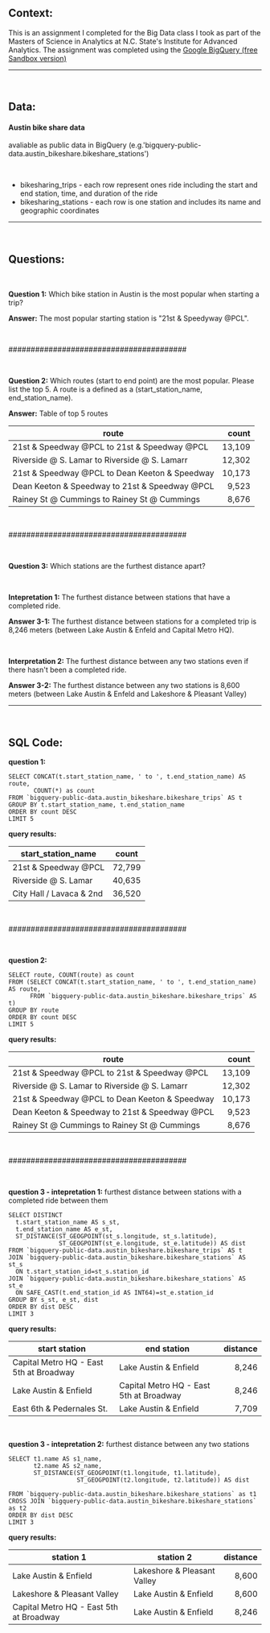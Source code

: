 ## Context:

This is an assignment I completed for the Big Data class I took as part of the Masters of Science in Analytics at N.C. State's Institute for Advanced Analytics. The assignment was completed using the [Google BigQuery (free Sandbox version)](https://console.cloud.google.com/bigquery)

---

</br>

## Data:

####  Austin bike share data

avaliable as public data in BigQuery (e.g.'bigquery-public-data.austin_bikeshare.bikeshare_stations')

</br>

* bikesharing_trips - each row represent ones ride including the start and end station, time, and duration of the ride
* bikesharing_stations - each row is one station and includes its name and geographic coordinates

---

</br>

## Questions:

</br>

**Question 1:** Which bike station in Austin is the most popular when starting a trip?

**Answer:** The most popular starting station is "21st & Speedyway @PCL".
 
</br>

########################################

</br>
 
**Question 2:** Which routes (start to end point) are the most popular. Please list the top 5. A route is a defined as a (start_station_name, end_station_name).

**Answer:** Table of top 5 routes

| **route** | **count** |
|---|---:|
| 21st & Speedway @PCL to 21st & Speedway @PCL | 13,109 |
| Riverside @ S. Lamar to Riverside @ S. Lamarr | 12,302 |
| 21st & Speedway @PCL to Dean Keeton & Speedway | 10,173 |
| Dean Keeton & Speedway to 21st & Speedway @PCL | 9,523 |
| Rainey St @ Cummings to Rainey St @ Cummings | 8,676 |

</br>

########################################

</br>

**Question 3:** Which stations are the furthest distance apart?

</br>

**Intepretation 1:** The furthest distance between stations that have a completed ride.

**Answer 3-1:** The furthest distance between stations for a completed trip is 8,246 meters (between Lake Austin & Enfeld and Capital Metro HQ).

<br/>

**Interpretation 2:** The furthest distance between any two stations even if there hasn't been a completed ride.

**Answer 3-2:** The furthest distance between any two stations is 8,600 meters (between Lake Austin & Enfeld and Lakeshore & Pleasant Valley)
    
---

</br>

## SQL Code:

**question 1:**

```
SELECT CONCAT(t.start_station_name, ' to ', t.end_station_name) AS route,
       COUNT(*) as count
FROM `bigquery-public-data.austin_bikeshare.bikeshare_trips` AS t
GROUP BY t.start_station_name, t.end_station_name
ORDER BY count DESC
LIMIT 5
```

**query results:**

| **start_station_name** | **count** |
|---|---|
| 21st & Speedway @PCL | 72,799 |
| Riverside @ S. Lamar | 40,635 |
| City Hall / Lavaca & 2nd | 36,520 |

</br>

########################################

</br>

**question 2:**

```
SELECT route, COUNT(route) as count 
FROM (SELECT CONCAT(t.start_station_name, ' to ', t.end_station_name) AS route,
      FROM `bigquery-public-data.austin_bikeshare.bikeshare_trips` AS t)
GROUP BY route
ORDER BY count DESC
LIMIT 5
```

**query results:**

| **route** | **count** |
|---|---:|
| 21st & Speedway @PCL to 21st & Speedway @PCL | 13,109 |
| Riverside @ S. Lamar to Riverside @ S. Lamarr | 12,302 |
| 21st & Speedway @PCL to Dean Keeton & Speedway | 10,173 |
| Dean Keeton & Speedway to 21st & Speedway @PCL | 9,523 |
| Rainey St @ Cummings to Rainey St @ Cummings | 8,676 |


</br>

########################################

</br>

**question 3 - intepretation 1:** furthest distance between stations with a completed ride between them

```
SELECT DISTINCT 
  t.start_station_name AS s_st,
  t.end_station_name AS e_st,
  ST_DISTANCE(ST_GEOGPOINT(st_s.longitude, st_s.latitude), 
              ST_GEOGPOINT(st_e.longitude, st_e.latitude)) AS dist
FROM `bigquery-public-data.austin_bikeshare.bikeshare_trips` AS t
JOIN `bigquery-public-data.austin_bikeshare.bikeshare_stations` AS st_s
  ON t.start_station_id=st_s.station_id
JOIN `bigquery-public-data.austin_bikeshare.bikeshare_stations` AS st_e
  ON SAFE_CAST(t.end_station_id AS INT64)=st_e.station_id
GROUP BY s_st, e_st, dist
ORDER BY dist DESC
LIMIT 3
```

**query results:**

| **start station** | **end station** | **distance** |
|---|---|---:|
| Capital Metro HQ - East 5th at Broadway | Lake Austin & Enfield | 8,246 |
| Lake Austin & Enfield | Capital Metro HQ - East 5th at Broadway | 8,246 |
| East 6th & Pedernales St. | Lake Austin & Enfield | 7,709 |

</br>

**question 3 - intepretation 2:** furthest distance between any two stations

```
SELECT t1.name AS s1_name,
       t2.name AS s2_name,
       ST_DISTANCE(ST_GEOGPOINT(t1.longitude, t1.latitude), 
                   ST_GEOGPOINT(t2.longitude, t2.latitude)) AS dist      
FROM `bigquery-public-data.austin_bikeshare.bikeshare_stations` as t1
CROSS JOIN `bigquery-public-data.austin_bikeshare.bikeshare_stations` as t2
ORDER BY dist DESC
LIMIT 3
```

**query results:**

| **station 1** | **station 2** | **distance**|
|---|---|---:|
| Lake Austin & Enfield | Lakeshore & Pleasant Valley | 8,600 |
| Lakeshore & Pleasant Valley | Lake Austin & Enfield | 8,600 |
| Capital Metro HQ - East 5th at Broadway | Lake Austin & Enfield | 8,246 |

